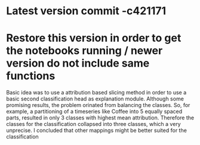 # Latest version commit -c421171

# Restore this version in order to get the notebooks running / newer version do not include same functions

Basic idea was to use a attribution based slicing method in order to use a basic second classification head as explanation module.
Although some promising results, the problem orinated from balancing the classes. So, for example, a partitioning of a timeseries like Coffee into 5 equally spaced parts,
resulted in only 3 classes with highest mean attribution. Therefore the classes for the classification collapsed into three classes, which a very unprecise.
I concluded that other mappings might be better suited for the classification
